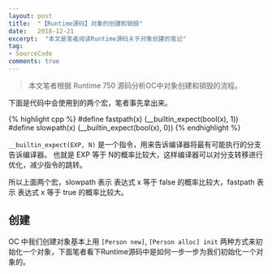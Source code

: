 ```yaml
---
layout: post
title:  "【Runtime源码】对象的创建和销毁"
date:   2018-12-21
excerpt:  "本文是笔者阅读Runtime源码关于对象创建的笔记"
tag:
- SourceCode
comments: true
---
```


> 本文笔者根据 Runtime 750 源码分析OC中对象创建和销毁的流程。

下面是代码中会使用到的两个宏，笔者事先拿出来。

{% highlight cpp %}
#define fastpath(x) (__builtin_expect(bool(x), 1))
#define slowpath(x) (__builtin_expect(bool(x), 0))
{% endhighlight %}

`__builtin_expect(EXP, N)` 是一个指令，用来告诉编译器将最有可能执行的分支告诉编译器。 也就是 EXP 等于 N的概率比较大，这样编译器可以对分支转移进行优化，减少指令的跳转。

所以上面两个宏，slowpath 表示 表达式 x 等于 false 的概率比较大，fastpath 表示 表达式 x 等于 true 的概率比较大。

## 创建

OC 中我们创建对象基本上用 `[Person new]`, `[Person alloc] init` 两种方式来初始化一个对象，下面笔者看下Runtime源码中是如何一步一步为我们初始化一个对象的。

